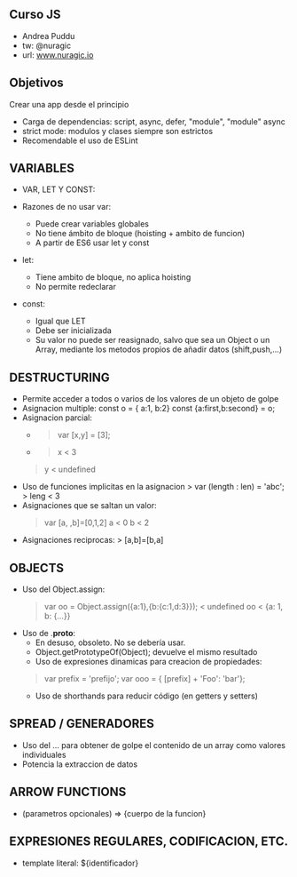 Curso JS
--------

+ Andrea Puddu
+ tw: @nuragic 
+ url: www.nuragic.io

Objetivos
---------

Crear una app desde el principio

* Carga de dependencias: script, async, defer, "module", "module" async
* strict mode: modulos y clases siempre son estrictos
* Recomendable el uso de ESLint

VARIABLES
---------

* VAR, LET Y CONST:
* Razones de no usar var:
  * Puede crear variables globales
  * No tiene ámbito de bloque (hoisting + ambito de funcion)
  * A partir de ES6 usar let y const

* let:
  * Tiene ambito de bloque, no aplica hoisting
  * No permite redeclarar

* const:
  * Igual que LET
  * Debe ser inicializada
  * Su valor no puede ser reasignado, salvo que sea un Object o un Array, mediante los metodos propios de añadir datos (shift,push,...)

DESTRUCTURING
-------------

* Permite acceder a todos o varios de los valores de un objeto de golpe
* Asignacion multiple:
  const o = { a:1, b:2}
  const {a:first,b:second} = o;
* Asignacion parcial:
  - > var [x,y] = [3];
  - > x
  < 3
  > y
  < undefined
* Uso de funciones implicitas en la asignacion
      > var (length : len) = 'abc';
      > leng
      < 3
 * Asignaciones que se saltan un valor:
      > var [a, ,b]=[0,1,2]
      > a
      < 0
      > b
      < 2
* Asignaciones reciprocas:
      > [a,b]=[b,a]

OBJECTS
-------

* Uso del Object.assign:
    > var oo = Object.assign({a:1},{b:{c:1,d:3}});
    < undefined
    > oo
    < {a: 1, b: {…}}
* Uso de .__proto__:
  * En desuso, obsoleto. No se debería usar.
  * Object.getPrototypeOf(Object); devuelve el mismo resultado
  * Uso de expresiones dinamicas para creacion de propiedades:
   > var prefix = 'prefijo';
   > var ooo = { [prefix] + 'Foo': 'bar'};
  * Uso de shorthands para reducir código (en getters y setters)

SPREAD / GENERADORES
--------------------

* Uso del ... para obtener de golpe el contenido de un array como valores individuales
* Potencia la extraccion de datos

ARROW FUNCTIONS
---------------

* (parametros opcionales) => {cuerpo de la funcion}

EXPRESIONES REGULARES, CODIFICACION, ETC.
-----------------------------------------

* template literal: ${identificador}
